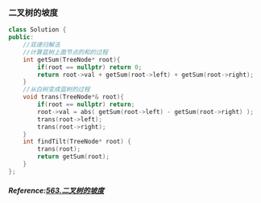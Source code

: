 ### 二叉树的坡度
```cpp
class Solution {
public:
    //双递归解法
    //计算蓝树上面节点的和的过程
    int getSum(TreeNode* root){
        if(root == nullptr) return 0;
        return root->val + getSum(root->left) + getSum(root->right);
    }
    //从白树变成蓝树的过程
    void trans(TreeNode*& root){
        if(root == nullptr) return;
        root->val = abs( getSum(root->left) - getSum(root->right) );
        trans(root->left);
        trans(root->right); 
    }
    int findTilt(TreeNode* root) {
        trans(root);
        return getSum(root);
    }
};
```

##### Reference:[563.二叉树的坡度](https://leetcode.cn/problems/binary-tree-tilt/)